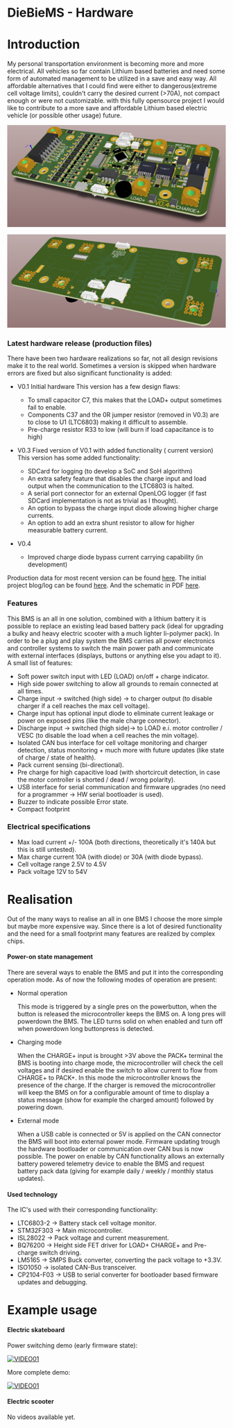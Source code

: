 DieBieMS - Hardware
===
# Introduction
My personal transportation environment is becoming more and more electrical. All vehicles so far contain Lithium based batteries and need some form of automated management to be utilized in a save and easy way. All affordable alternatives that I could find were either to dangerous(extreme cell voltage limits), couldn't carry the desired current (>70A), not compact enough or were not customizable. with this fully opensource project I would like to contribute to a more save and affordable Lithium based electric vehicle (or possible other usage) future.

![alt text](Binaries/Images/DieBieMSV0_4TOP.png "DieBieMS V0.4 TopView")

![alt text](Binaries/Images/DieBieMSV0_4BOTTOM.png "DieBieMS V0.4 BottomView")


### Latest hardware release (production files)
There have been two hardware realizations so far, not all design revisions make it to the real world. Sometimes a version is skipped when hardware errors are fixed but also significant functionality is added:

* V0.1 Initial hardware
   This version has a few design flaws:
   * To small capacitor C7, this makes that the LOAD+ output sometimes fail to enable.
   * Components C37 and the 0R jumper resistor (removed in V0.3) are to close to U1 (LTC6803) making it difficult to assemble.
   * Pre-charge resistor R33 to low (will burn if load capacitance is to high)
   
* V0.3 Fixed version of V0.1 with added functionality ( current version)
   This version has some added functionality:
   * SDCard for logging (to develop a SoC and SoH algorithm)
   * An extra safety feature that disables the charge input and load output when the communication to the LTC6803 is halted.
   * A serial port connector for an external OpenLOG logger (if fast SDCard implementation is not as trivial as I thought).
   * An option to bypass the charge input diode allowing higher charge currents.
   * An option to add an extra shunt resistor to allow for higher measurable battery current.
   
* V0.4
   * Improved charge diode bypass current carrying capability (in development)
   
Production data for most recent version can be found [here](Project%20Outputs%20for%20DB10005_DieBieMS). The initial project blog/log can be found [here](http://www.electric-skateboard.builders/t/diy-6s-to-12s-bms-with-can/2639). And the schematic in PDF [here](Project%20Outputs%20for%20DB10005_DieBieMS/DB10005_DieBieMS.PDF).

### Features
This BMS is an all in one solution, combined with a lithium battery it is possible to replace an existing lead based battery pack (ideal for upgrading a bulky and heavy electric scooter with a much lighter li-polymer pack). In order to be a plug and play system the BMS carries all power electronics and controller systems to switch the main power path and communicate with external interfaces (displays, buttons or anything else you adapt to it). A small list of features:

* Soft power switch input with LED (LOAD) on/off + charge indicator.
* High side power switching to allow all grounds to remain connected at all times.
* Charge input -> switched (high side) -> to charger output (to disable charger if a cell reaches the max cell voltage).
* Charge input has optional input diode to eliminate current leakage or power on exposed pins (like the male charge connector).
* Discharge input -> switched (high side)-> to LOAD e.i. motor controller / VESC (to disable the load when a cell reaches the min voltage).
* Isolated CAN bus interface for cell voltage monitoring and charger detection, status monitoring + much more with future updates (like state of charge / state of health).
* Pack current sensing (bi-directional).
* Pre charge for high capacitive load (with shortcircuit detection, in case the motor controller is shorted / dead / wrong polarity).
* USB interface for serial communication and firmware upgrades (no need for a programmer -> HW serial bootloader is used).
* Buzzer to indicate possible Error state.
* Compact footprint

### Electrical specifications
* Max load current +/- 100A (both directions, theoretically it's 140A but this is still untested).
* Max charge current 10A (with diode) or 30A (with diode bypass).
* Cell voltage range 2.5V to 4.5V
* Pack voltage 12V to 54V

# Realisation
Out of the many ways to realise an all in one BMS I choose the more simple but maybe more expensive way. Since there is a lot of desired functionality and the need for a small footprint many features are realized by complex chips. 

#### Power-on state management
There are several ways to enable the BMS and put it into the corresponding operation mode. As of now the following modes of operation are present:
* Normal operation

   This mode is triggered by a single pres on the powerbutton, when the button is released the microcontroller keeps the BMS on. A long pres will powerdown the BMS. The LED turns solid on when enabled and turn off when powerdown long buttonpress is detected. 
* Charging mode

   When the CHARGE+ input is brought >3V above the PACK+ terminal the BMS is booting into charge mode, the microcontroller will check the cell voltages and if desired enable the switch to allow current to flow from CHARGE+ to PACK+. In this mode the microcontroller knows the presence of the charge. If the charger is removed the microcontroller will keep the BMS on for a configurable amount of time to display a status message (show for example the charged amount) followed by powering down.
* External mode

   When a USB cable is connected or 5V is applied on the CAN connector the BMS will boot into external power mode. Firmware updating trough the hardware bootloader or communication over CAN bus is now possible. The power on enable by CAN functionality allows an externally battery powered telemetry device to enable the BMS and request battery pack data (giving for example daily / weekly / monthly status updates).

#### Used technology
The IC's used with their corresponding functionality:
* LTC6803-2 -> Battery stack cell voltage monitor.
* STM32F303 -> Main microcontroller.
* ISL28022 -> Pack voltage and current measurement.
* BQ76200 -> Height side FET driver for LOAD+ CHARGE+ and Pre-charge switch driving.
* LM5165 -> SMPS Buck converter, converting the pack voltage to +3.3V.
* ISO1050 -> isolated CAN-Bus transceiver.
* CP2104-F03 -> USB to serial converter for bootloader based firmware updates and debugging.

# Example usage
#### Electric skateboard
Power switching demo (early firmware state):

[![VIDEO01](http://img.youtube.com/vi/5D9kg96CN14/0.jpg)](http://www.youtube.com/watch?v=5D9kg96CN14)

More complete demo:

[![VIDEO01](http://img.youtube.com/vi/dPrGB-z_9Pw/0.jpg)](http://www.youtube.com/watch?v=dPrGB-z_9Pw)

#### Electric scooter
No videos available yet.
